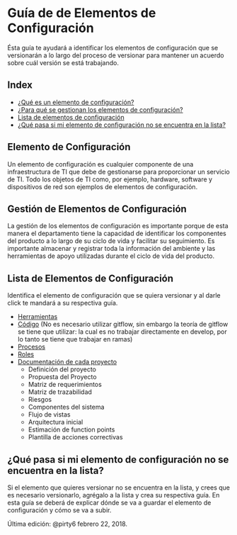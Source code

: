 # Guía de de Elementos de Configuración
Ésta guía te ayudará a identificar los elementos de configuración que se versionarán a lo largo del proceso  de versionar para mantener un acuerdo sobre cuál versión se está trabajando. 

## Index
* [¿Qué es un elemento de configuración?](#Elemento)
* [¿Para qué se gestionan los elementos de configuración?](#Gestion)
* [Lista de elementos de configuración](#Lista)
* [¿Qué pasa si mi elemento de configuración no se encuentra en la lista?](#No)

<a id="Elemento"></a>
## Elemento de Configuración
Un elemento de configuración es cualquier componente de una infraestructura de TI que debe de gestionarse para proporcionar un servicio de TI. Todo los objetos de TI como, por ejemplo, hardware, software y dispositivos de red son ejemplos de elementos de configuración.

<a id="Gestion"></a>
## Gestión de Elementos de Configuración
La gestión de los elementos de configuración es importante porque de esta manera el departamento tiene la capacidad de identificar los componentes del producto a lo largo de su ciclo de vida y facilitar su seguimiento. Es importante almacenar y registrar toda la información del ambiente y las herramientas de apoyo utilizadas durante el ciclo de vida del producto.


<a id="Lista"></a>
## Lista de Elementos de Configuración
Identifica el elemento de configuración que se quiera versionar y al darle click te mandará a su respectiva guía.

* [Herramientas](https://github.com/CaveLabs-1/Wiki/blob/master/Configuracion/Guias/Guia%20Herramientas.md)
* [Código](https://support.gitkraken.com/git-workflows-and-extensions/git-flow) (No es necesario utilizar gitflow, sin embargo la teoría de gitflow se tiene que utilizar: la cual es no trabajar directamente en develop, por lo tanto se tiene que trabajar en ramas)
* [Procesos](https://github.com/CaveLabs-1/Wiki/blob/master/Configuracion/Guias/Guia%20Procesos.md)
* [Roles](https://github.com/CaveLabs-1/Wiki/blob/master/Configuracion/Guias/Guia%20Roles.md)
* [Documentación de cada proyecto](https://github.com/CaveLabs-1/Wiki/blob/master/Configuracion/Guias/Guia%20Proyecto.md)
  * Definición del proyecto
  * Propuesta del Proyecto
  * Matriz de requerimientos
  * Matriz de trazabilidad
  * Riesgos
  * Componentes del sistema
  * Flujo de vistas
  * Arquitectura inicial
  * Estimación de function points
  * Plantilla de acciones correctivas
 
 <a id="No"></a>
 ## ¿Qué pasa si mi elemento de configuración no se encuentra en la lista?
 Si el elemento que quieres versionar no se encuentra en la lista, y crees que es necesario versionarlo, agrégalo a la lista y crea su respectiva guía. En esta guía se deberá de explicar dónde se va a guardar el elemento de configuración y cómo se va a subir.
  


Última edición: @pirty6 febrero 22, 2018.
